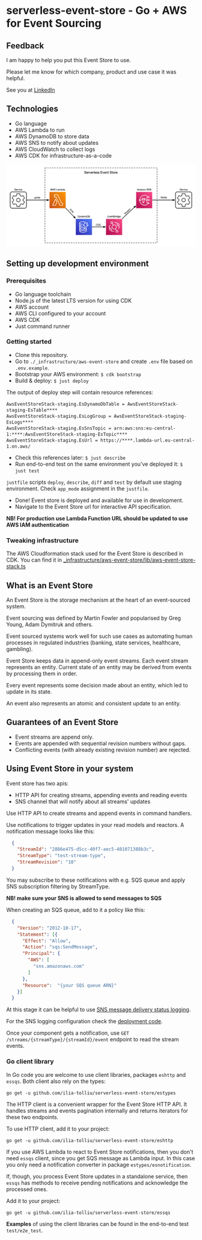 # serverless-event-store - Go + AWS for Event Sourcing

## Feedback

I am happy to help you put this Event Store to use.

Please let me know for which company, product and use case it was helpful.

See you at [LinkedIn](https://www.linkedin.com/in/iliatolliu/)

## Technologies

* Go language
* AWS Lambda to run
* AWS DynamoDB to store data
* AWS SNS to notify about updates
* AWS CloudWatch to collect logs
* AWS CDK for infrastructure-as-a-code

![Serverless event store architecture diagram](./serverless-event-store.png)

## Setting up development environment

### Prerequisites

* Go language toolchain
* Node.js of the latest LTS version for using CDK
* AWS account
* AWS CLI configured to your account
* AWS CDK
* Just command runner

### Getting started

* Clone this repository.
* Go to `./_infrastructure/aws-event-store` and create `.env` file based on `.env.example`.
* Bootstrap your AWS environment: `$ cdk bootstrap`
* Build & deploy: `$ just deploy`

The output of deploy step will contain resource references:

```
AwsEventStoreStack-staging.EsDynamoDbTable = AwsEventStoreStack-staging-EsTable****
AwsEventStoreStack-staging.EsLogGroup = AwsEventStoreStack-staging-EsLogs****
AwsEventStoreStack-staging.EsSnsTopic = arn:aws:sns:eu-central-1:****:AwsEventStoreStack-staging-EsTopic****
AwsEventStoreStack-staging.EsUrl = https://****.lambda-url.eu-central-1.on.aws/
```

* Check this references later: `$ just describe`
* Run end-to-end test on the same environment you've deployed it: `$ just test`

`justfile` scripts `deploy`, `describe`, `diff` and `test` by default use staging environment.
Check `app_mode` assignment in the `justfile`.

* Done! Event store is deployed and available for use in development.
* Navigate to the Event Store url for interactive API specification.

**NB! For production use Lambda Function URL should be updated to use AWS IAM authentication**

### Tweaking infrastructure

The AWS Cloudformation stack used for the Event Store is described in CDK. You can find it in [_infrastructure/aws-event-store/lib/aws-event-store-stack.ts](./blob/main/_infrastructure/aws-event-store/lib/aws-event-store-stack.ts)

## What is an Event Store

An Event Store is the storage mechanism at the heart of an event-sourced system.

Event sourcing was defined by Martin Fowler and popularised by Greg Young, Adam Dymitruk and others.

Event sourced systems work well for such use cases as automating human processes in regulated industries 
(banking, state services, healthcare, gambling).

Event Store keeps data in append-only event streams. 
Each event stream represents an entity. 
Current state of an entity may be derived from events by processing them in order.

Every event represents some decision made about an entity, which led to update in its state.

An event also represents an atomic and consistent update to an entity.

## Guarantees of an Event Store

* Event streams are append only.
* Events are appended with sequential revision numbers without gaps.
* Conflicting events (with already existing revision number) are rejected.

## Using Event Store in your system

Event store has two apis:

* HTTP API for creating streams, appending events and reading events
* SNS channel that will notify about all streams' updates

Use HTTP API to create streams and append events in command handlers.

Use notifications to trigger updates in your read models and reactors. 
A notification message looks like this:

```json
  {
    "StreamId": "2886e475-d5cc-40f7-aec5-401071388b3c",
    "StreamType": "test-stream-type",
    "StreamRevision": "18"
  }
```

You may subscribe to these notifications with e.g. SQS queue 
and apply SNS subscription filtering by StreamType.

**NB! make sure your SNS is allowed to send messages to SQS**

When creating an SQS queue, add to it a policy like this:

```json
  {
    "Version": "2012-10-17",
    "Statement": [{
      "Effect": "Allow",
      "Action": "sqs:SendMessage",
      "Principal": {
        "AWS": [
          "sns.amazonaws.com"
        ]
      },
      "Resource":  "{your SQS queue ARN}"
    }]
  }
```

At this stage it can be helpful to use [SNS message delivery status logging](https://docs.aws.amazon.com/sns/latest/dg/sns-topic-attributes.html).

For the SNS logging configuration check the [deployment code](./blob/main/_infrastructure/aws-event-store/lib/aws-event-store-stack.ts#L110).

Once your component gets a notification, use 
`GET /streams/{streamType}/{streamId}/event` endpoint to read the stream events.

### Go client library

In Go code you are welcome to use client libraries, packages `eshttp` and `essqs`.
Both client also rely on the types:
```
go get -u github.com/ilia-tolliu/serverless-event-store/estypes
```

The HTTP client is a convenient wrapper for the Event Store HTTP API. 
It handles streams and events pagination internally and returns iterators for these two endpoints.

To use HTTP client, add it to your project:
```
go get -u github.com/ilia-tolliu/serverless-event-store/eshttp
```

If you use AWS Lambda to react to Event Store notifications, then you don't need `essqs` client,
since you get SQS message as Lambda input. In this case you only need a notification converter
in package `estypes/esnotification`.

If, though, you process Event Store updates in a standalone service, then `essqs` has
methods to receive pending notifications and acknowledge the processed ones.

Add it to your project:
```
go get -u github.com/ilia-tolliu/serverless-event-store/essqs
```

**Examples** of using the client libraries can be found in the end-to-end test `test/e2e_test`.